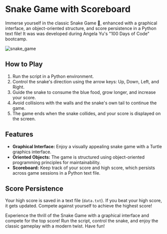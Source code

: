 # Snake Game with Scoreboard

Immerse yourself in the classic Snake Game 🐍, enhanced with a graphical interface, an object-oriented structure, and score persistence in a Python text file! It was was developed during Angela Yu's "100 Days of Code" bootcamp.

![snake_game](https://github.com/fernandodestefani/DevJourneyPortfolio/assets/155449551/fcc16ed5-6609-46cd-a118-53cbb4b0b4a6)

## How to Play

1. Run the script in a Python environment.
2. Control the snake's direction using the arrow keys: Up, Down, Left, and Right.
3. Guide the snake to consume the blue food, grow longer, and increase your score.
4. Avoid collisions with the walls and the snake's own tail to continue the game.
5. The game ends when the snake collides, and your score is displayed on the screen.

## Features

- **Graphical Interface:** Enjoy a visually appealing snake game with a Turtle graphics interface.
- **Oriented Objects:** The game is structured using object-oriented programming principles for maintainability.
- **Scoreboard:** Keep track of your score and high score, which persists across game sessions in a Python text file.

## Score Persistence

Your high score is saved in a text file (`data.txt`). If you beat your high score, it gets updated. Compete against yourself to achieve the highest score!

Experience the thrill of the Snake Game with a graphical interface and compete for the top score! Run the script, control the snake, and enjoy the classic gameplay with a modern twist. Have fun!
